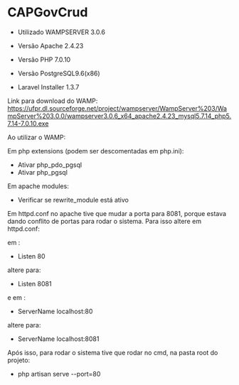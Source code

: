 # CAPGovCrud

- Utilizado WAMPSERVER 3.0.6

- Versão Apache 2.4.23

- Versão PHP 7.0.10

- Versão PostgreSQL9.6(x86)

- Laravel Installer 1.3.7


Link para download do WAMP: https://ufpr.dl.sourceforge.net/project/wampserver/WampServer%203/WampServer%203.0.0/wampserver3.0.6_x64_apache2.4.23_mysql5.7.14_php5.7.14-7.0.10.exe

Ao utilizar o WAMP:

Em php extensions (podem ser descomentadas em php.ini):
- Ativar php_pdo_pgsql
- Ativar php_pgsql

Em apache modules:
- Verificar se rewrite_module está ativo

Em httpd.conf no apache tive que mudar a porta para 8081, 
porque estava dando conflito de portas para rodar o sistema. Para isso altere em httpd.conf: 

em :

- Listen 80

altere para:

- Listen 8081

e em :

- ServerName localhost:80

altere para:

- ServerName localhost:8081

Após isso, para rodar o sistema tive que rodar no cmd, na pasta root do projeto:

- php artisan serve --port=80
















